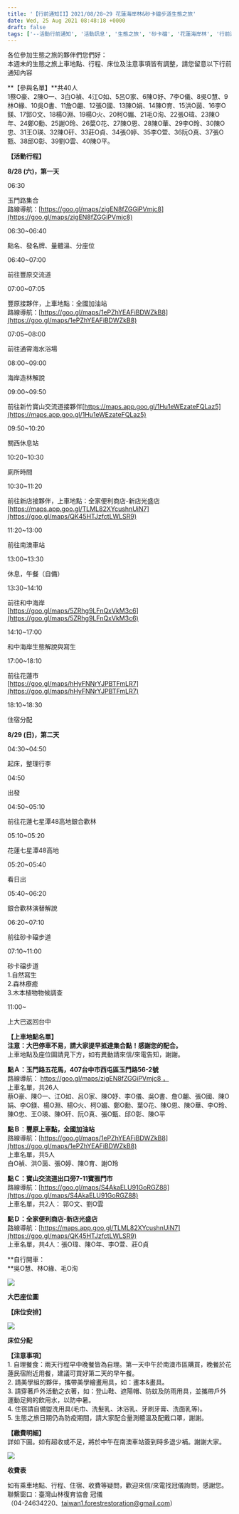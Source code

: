 ```yaml
---
title: '【行前通知II】2021/08/28~29 花蓮海岸林&砂卡礑步道生態之旅'
date: Wed, 25 Aug 2021 08:48:18 +0000
draft: false
tags: ['--活動行前通知', '活動訊息', '生態之旅', '砂卡礑', '花蓮海岸林', '行前通知', '通霄']
---
```


各位參加生態之旅的夥伴們您們好：  
本週末的生態之旅上車地點、行程、床位及注意事項皆有調整，請您留意以下行前通知內容

**【參與名單】**共40人  
1蔡O豪、2陳O一、3白O禎、4江O如、5呂O家、6陳O妤、7李O儀、8吳O慧、9林O緣、10吳O書、11詹O翽、12張O國、13陳O娟、14陳O育、15洪O茵、16李O鎂、17郭O文、18楊O淵、19楊O火、20柯O媚、21毛O洵、22張O瑋、23陳O年、24鄭O勳、25謝O玲、26葉O花、27陳O恩、28陳O華、29李O玲、30陳O忠、31王O瑛、32陳O矸、33莊O貞、34張O婷、35李O萱、36阮O真、37張O甄、38邱O彰、39劉O雲、40陳O平。

**【活動行程】**

**8/28 (六)，第一天**

06:30

玉門路集合  
路線導航：[https://goo.gl/maps/zigEN8fZGGiPVmjc8](https://goo.gl/maps/zigEN8fZGGiPVmjc8)

06:30~06:40

點名、發名牌、量體溫、分座位

06:40~07:00

前往豐原交流道

07:00~07:05

豐原接夥伴，上車地點：全國加油站  
路線導航：[https://goo.gl/maps/1ePZhYEAFiBDWZkB8](https://goo.gl/maps/1ePZhYEAFiBDWZkB8)

07:05~08:00

前往通霄海水浴場

08:00~09:00

海岸造林解說

09:00~09:50

前往新竹寶山交流道接夥伴[https://maps.app.goo.gl/1Hu1eWEzateFQLaz5](https://maps.app.goo.gl/1Hu1eWEzateFQLaz5)

09:50~10:20

關西休息站

10:20~10:30

廁所時間

10:30~11:20

前往新店接夥伴，上車地點：全家便利商店-新店光盛店[https://maps.app.goo.gl/TLML82XYcushnUiN7](https://goo.gl/maps/QK45HTJzfctLWLSR9)

11:20~13:00

前往南澳車站

13:00~13:30

休息，午餐（自備）

13:30~14:10

前往和中海岸  
[https://goo.gl/maps/5ZRhg9LFnQxVkM3c6](https://goo.gl/maps/5ZRhg9LFnQxVkM3c6)

14:10~17:00

和中海岸生態解說與寫生

17:00~18:10

前往花蓮市  
[https://goo.gl/maps/hHyFNNrYJPBTFmLR7](https://goo.gl/maps/hHyFNNrYJPBTFmLR7)

18:10~18:30

住宿分配

**8/29 (日)，第二天**

04:30~04:50

起床，整理行李

04:50

出發

04:50~05:10

前往花蓮七星潭48高地銀合歡林

05:10~05:20

花蓮七星潭48高地

05:20~05:40

看日出

05:40~06:20

銀合歡林演替解說

06:20~07:10

前往砂卡礑步道

07:10~11:00

砂卡礑步道  
1.自然寫生  
2.森林療癒  
3.木本植物物候調查

11:00~

上大巴返回台中

**【上車地點名單】**  
**注意：大巴停車不易，請大家提早抵達集合點！感謝您的配合。**  
上車地點及座位圖請見下方，如有異動請來信/來電告知，謝謝。

**點Ａ：玉門路五花馬，407台中市西屯區玉門路56-2號**  
路線導航： [https://goo.gl/maps/zigEN8fZGGiPVmjc8 ，](https://goo.gl/maps/zigEN8fZGGiPVmjc8%20%EF%BC%8C)  
上車名單，共26人  
蔡O豪、陳O一、江O如、呂O家、陳O妤、李O儀、吳O書、詹O翽、張O國、陳O娟、李O鎂、楊O淵、楊O火、柯O媚、鄭O勳、葉O花、陳O恩、陳O華、李O玲、陳O忠、王O瑛、陳O矸、阮O真、張O甄、邱O彰、陳O平

**點Ｂ**：**豐原上車點，全國加油站**  
路線導航：[https://goo.gl/maps/1ePZhYEAFiBDWZkB8](https://goo.gl/maps/1ePZhYEAFiBDWZkB8)  
上車名單，共5人  
白O禎、洪O茵、張O婷、陳O育、謝O玲

**點Ｃ：寶山交流道出口旁7-11寶雅門市**  
路線導航：[https://goo.gl/maps/S4AkaELU91GoRGZ88](https://goo.gl/maps/S4AkaELU91GoRGZ88)  
上車名單，共2人： 郭O文、劉O雲  
  
**點Ｄ：全家便利商店-新店光盛店**  
路線導航：[](https://maps.app.goo.gl/TLML82XYcushnUiN7)[https://maps.app.goo.gl/TLML82XYcushnUiN7](https://goo.gl/maps/QK45HTJzfctLWLSR9)  
上車名單，共4人：張O瑋、陳O年、李O萱、莊O貞  
  
**自行開車：  
**吳O慧、林O緣、毛O洵

![](https://www.reforestation.tw/wp-content/uploads/2021/08/%E5%A4%A7%E5%B7%B4%E5%BA%A7%E4%BD%8D%E5%9C%96.png)

**大巴座位圖**

**【床位安排】**

![](https://www.reforestation.tw/wp-content/uploads/2021/08/0825床位安排-1.jpg)

**床位分配**

**【注意事項**】  
1\. 自理餐食：兩天行程早中晚餐皆為自理。第一天中午於南澳市區購買，晚餐於花蓮民宿附近用餐，建議可買好第二天的早午餐。  
2\. 請美學組的夥伴，攜帶美學繪畫用具，如：畫本&畫具。  
3\. 請穿著戶外活動之衣著，如：登山鞋、遮陽帽、防蚊及防雨用具，並攜帶戶外運動足夠的飲用水，以防中暑。  
4\. 住宿請自備盥洗用具(毛巾、洗髮乳、沐浴乳、牙刷牙膏、洗面乳等)。  
5\. 生態之旅日期仍為防疫期間，請大家配合量測體溫及配戴口罩，謝謝。

**【繳費明細】**  
詳如下圖。如有超收或不足，將於中午在南澳車站簽到時多退少補。謝謝大家。

![](https://www.reforestation.tw/wp-content/uploads/2021/08/0825收費明細.jpg)

**收費表**

  
如有乘車地點、行程、住宿、收費等疑問，歡迎來信/來電找冠儀詢問，感謝您。  
聯繫窗口：臺灣山林復育協會 冠儀  
（04-24634220、taiwan1.forestrestoration@gmail.com）